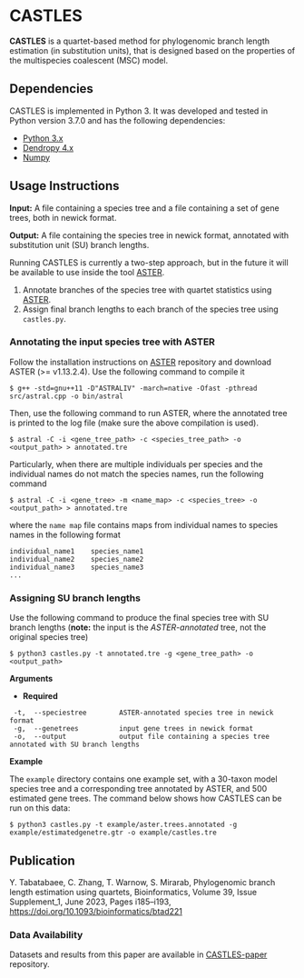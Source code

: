 # CASTLES

**CASTLES** is a quartet-based method for phylogenomic branch length estimation (in substitution units), that is designed based on the properties of the multispecies coalescent (MSC) model.

## Dependencies
CASTLES is implemented in Python 3. It was developed and tested in Python version 3.7.0 and has the following dependencies:
- [Python 3.x](https://www.python.org)
- [Dendropy 4.x](https://dendropy.org/index.html)
- [Numpy](https://numpy.org)

## Usage Instructions

**Input:** A file containing a species tree and a file containing a set of gene trees, both in newick format.

**Output:** A file containing the species tree in newick format, annotated with substitution unit (SU) branch lengths.

Running CASTLES is currently a two-step approach, but in the future it will be available to use inside the tool [ASTER](https://github.com/chaoszhang/ASTER). 
1) Annotate branches of the species tree with quartet statistics using [ASTER](https://github.com/chaoszhang/ASTER).
2) Assign final branch lengths to each branch of the species tree using `castles.py`.

### Annotating the input species tree with ASTER
Follow the installation instructions on [ASTER](https://github.com/chaoszhang/ASTER) repository and download ASTER (>= v1.13.2.4). Use the following command to compile it
```
$ g++ -std=gnu++11 -D"ASTRALIV" -march=native -Ofast -pthread src/astral.cpp -o bin/astral
```
Then, use the following command to run ASTER, where the annotated tree is printed to the log file (make sure the above compilation is used).
```
$ astral -C -i <gene_tree_path> -c <species_tree_path> -o <output_path> > annotated.tre
```
Particularly, when there are multiple individuals per species and the individual names do not match the species names, run the following command
```
$ astral -C -i <gene_tree> -m <name_map> -c <species_tree> -o <output_path> > annotated.tre
```
where the `name map` file contains maps from individual names to species names in the following format
```
individual_name1    species_name1
individual_name2    species_name2
individual_name3    species_name3
...
```
### Assigning SU branch lengths
Use the following command to produce the final species tree with SU branch lengths (**note:** the input is the *ASTER-annotated* tree, not the original species tree)
```
$ python3 castles.py -t annotated.tre -g <gene_tree_path> -o <output_path>
```
**Arguments**
- **Required**
```
 -t,  --speciestree        ASTER-annotated species tree in newick format
 -g,  --genetrees          input gene trees in newick format
 -o,  --output             output file containing a species tree annotated with SU branch lengths
```


**Example**

The `example` directory contains one example set, with a 30-taxon model species tree and a corresponding tree annotated by ASTER, and 500 estimated gene trees. The command below shows how CASTLES can be run on this data:
```
$ python3 castles.py -t example/aster.trees.annotated -g example/estimatedgenetre.gtr -o example/castles.tre
```

## Publication
Y. Tabatabaee, C. Zhang, T. Warnow, S. Mirarab, Phylogenomic branch length estimation using quartets, Bioinformatics, Volume 39, Issue Supplement_1, June 2023, Pages i185–i193, https://doi.org/10.1093/bioinformatics/btad221
### Data Availability
Datasets and results from this paper are available in [CASTLES-paper](https://github.com/ytabatabaee/CASTLES-paper/tree/main) repository.
